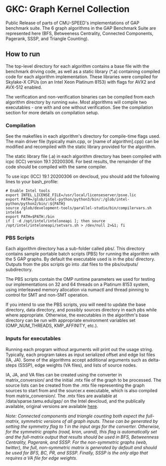 # GKC: Graph Kernel Collection
Public Release of parts of CMU-SPEED's implementations of GAP benchmark suite.
The 6 graph algorithms in the GAP Benchmark Suite are represented here (BFS, 
Betweeness Centrality, Connected Components, Pagerank, SSSP, and Triangle Counting).

## How to run
The top-level directory for each algorithm contains a base file with the
benchmark driving code, as well as a static library (\*.a) containing compiled
code for each algorithm implementation. These libraries were compiled for
Skylake-X CPUs (on an Intel Xeon Platinum 8153) with flags for AVX2 and AVX-512
enabled.

The verification and non-verification binaries can be compiled from each
algorithm directory by running ```make```. Most algorithms will compile two 
executables - one with and one without verification. 
See the compilation section for more details on compilation setup.

### Compilation
See the makefiles in each algorithm's directory for compile-time flags used.
The main driver file (typically main.cpp, or [name of algorithm].cpp) can be
modified and recompiled with the static library provided for the algorithm.

The static library file (.a) in each algorithm directory has been compiled with
icpc (ICC) version 19.1 20200306. For best results, the remainder of the code
should be compiled with the same compiler.

To use icpc (ICC) 19.1 20200306 on devcloud, you should add the following lines
to your bash\_profile:
```
# Enable Intel tools
export INTEL_LICENSE_FILE=/usr/local/licenseserver/psxe.lic
export PATH=/glob/intel-python/python3/bin/:/glob/intel-python/python2/bin/:${PATH}
source /glob/development-tools/parallel-studio/bin/compilervars.sh intel64
export PATH=$PATH:/bin
if [ -d /opt/intel/inteloneapi ]; then source /opt/intel/inteloneapi/setvars.sh > /dev/null 2>&1; fi
```

### PBS Scripts
Each algorithm directory has a sub-folder called pbs/. This directory contains
sample portable batch scripts (PBS) for running the algorithm with the 5 GAP
graphs. By default the executable used is in the pbs/ directory.
Outputs from the pbs scripts go into .dat files to the pbs/outputs/ subdirectory.

The PBS scripts contain the OMP runtime parameters we used for testing our
implementations on 32 and 64 threads on a Platinum 8153 system, using
interleaved memory allocation via numactl and thread pinning to control for SMT
and non-SMT operation.

If you intend to use the PBS scripts, you will need to update the base
directory, data directory, and possibly sources directory in each pbs while
where appropriate. Otherwise, the executables in the algorithm's base directory
can be run with appropriate environment variables set (OMP\_NUM\_THREADS,
KMP\_AFFINITY, etc.).

### Inputs for executables
Running each program without arguments will print out the usage string.
Typically, each program takes as input serialized offset and edge list files
(IA, JA). Some of the algorithms accept additional arguments such as
delta-steps (SSSP), edge weights (VA files), and lists of source nodes.

IA, JA, and VA files can be created using the converter in matrix\_conversion/
and the initial .mtx file of the graph to be processed. The source lists can be
created from the .mtx file representing the graph sources to start from and the
sourcer.x executable, which is also compiled from matrix\_conversion/.
The .mtx files are available at /data/sparse.tamu.edu/gap/ on the Intel
devcloud, and the publically available, original versions are available 
[here](https://sparse.tamu.edu/GAP).

*Note: Connected components and triangle counting both expect the full-matrix, 
symmetric versions of all graph inputs. These can be generated by setting the 
symmetry flag to 1 in the input args for the converter. Otherwise, for the 
symmetric graphs (road, kron, urand), this flag is automatically set and the 
full-matrix output that results should be used in BFS, Betweenness Centrality,
Pagerank, and SSSP. For the non-symmetric graphs (web, twitter), the full, 
non-symmetric matrix is generated by default and should be used for BFS, BC, 
PR, and SSSP. Finally, SSSP is the only algo that requires a VA file for 
edge weights.*
